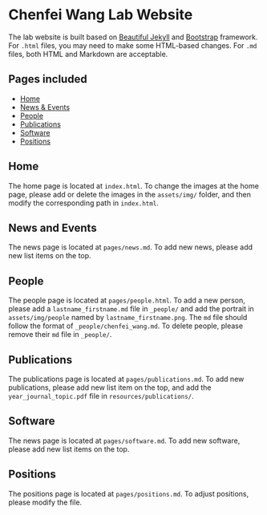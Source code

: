 # Chenfei Wang Lab Website

The lab website is built based on [Beautiful Jekyll](https://github.com/daattali/beautiful-jekyll#readme) and [Bootstrap](https://getbootstrap.com/) framework. For `.html` files, you may need to make some HTML-based changes. For `.md` files, both HTML and Markdown are acceptable.

## Pages included

- [Home](#Home)
- [News & Events](#News_and_Events)
- [People](#People)
- [Publications](#Publications)
- [Software](#Software)
- [Positions](#Positions)

## Home
The home page is located at `index.html`. To change the images at the home page, please add or delete the images in the `assets/img/` folder, and then modify the corresponding path in `index.html`.

## News and Events
The news page is located at `pages/news.md`. To add new news, please add new list items on the top.

## People
The people page is located at `pages/people.html`. To add a new person, please add a `lastname_firstname.md` file in `_people/` and add the portrait in `assets/img/people` named by `lastname_firstname.png`. The `md` file should follow the format of `_people/chenfei_wang.md`. To delete people, please remove their `md` file in `_people/`.

## Publications
The publications page is located at `pages/publications.md`. To add new publications, please add new list item on the top, and add the `year_journal_topic.pdf` file in `resources/publications/`.

## Software
The news page is located at `pages/software.md`. To add new software, please add new list items on the top.

## Positions
The positions page is located at `pages/positions.md`. To adjust positions, please modify the file.

